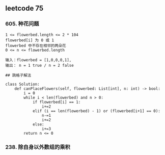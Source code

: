 
## leetcode 75

### 605. 种花问题

    1 <= flowerbed.length <= 2 * 104
    flowerbed[i] 为 0 或 1
    flowerbed 中不存在相邻的两朵花
    0 <= n <= flowerbed.length

    输入：flowerbed = [1,0,0,0,1], 
    输出： n = 1 true / n = 2 false

    ## 跳格子解法 

    class Solution:
        def canPlaceFlowers(self, flowerbed: List[int], n: int) -> bool:
            i = 0
            while i < len(flowerbed) and n > 0:
                if flowerbed[i] == 1:
                    i+=2
                elif (i == len(flowerbed) - 1) or (flowerbed[i+1] == 0):
                    n-=1
                    i+=2
                else:
                    i+=3
            return n <= 0

### 238. 除自身以外数组的乘积


